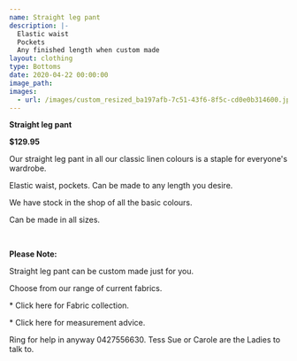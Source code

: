 ```yaml
---
name: Straight leg pant
description: |-
  Elastic waist
  Pockets
  Any finished length when custom made
layout: clothing
type: Bottoms
date: 2020-04-22 00:00:00
image_path:
images:
  - url: /images/custom_resized_ba197afb-7c51-43f6-8f5c-cd0e0b314600.jpg
---
```


**Straight leg pant**

**$129.95**

Our straight leg pant in all our classic linen colours is a staple for everyone's wardrobe.

Elastic waist, pockets. Can be made to any length you desire.

We have stock in the shop of all the basic colours.

Can be made in all sizes.

&nbsp;

**Please Note:**

Straight leg pant can be custom made just for you.

Choose from our range of current fabrics.

\* Click here for Fabric collection.

\* Click here for measurement advice.

Ring for help in anyway 0427556630. Tess Sue or Carole are the Ladies to talk to.

